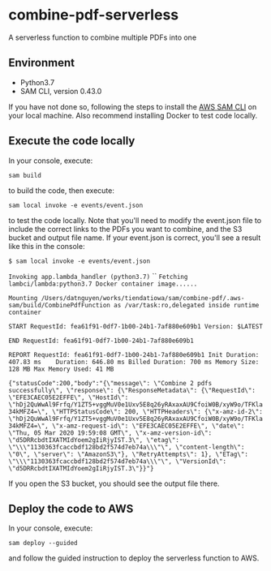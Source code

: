 # combine-pdf-serverless

A serverless function to combine multiple PDFs into one

## Environment

- Python3.7
- SAM CLI, version 0.43.0

If you have not done so, following the steps to install 
the [AWS SAM CLI](https://docs.aws.amazon.com/serverless-application-model/latest/developerguide/serverless-sam-cli-install.html)
on your local machine. Also recommend installing Docker to test code locally.

## Execute the code locally

In your console, execute:

`sam build`

to build the code, then execute:

`sam local invoke -e events/event.json`

to test the code locally. Note that you'll need to modify the event.json file to
include the correct links to the PDFs you want to combine, and the S3 bucket and
output file name. If your event.json is correct, you'll see a result like this
in  the console:

`$ sam local invoke -e events/event.json`

`Invoking app.lambda_handler (python3.7)`
``
`Fetching lambci/lambda:python3.7 Docker container image......`

`Mounting /Users/datnguyen/works/tiendatiowa/sam/combine-pdf/.aws-sam/build/CombinePdfFunction as /var/task:ro,delegated inside runtime container`

`START RequestId: fea61f91-0df7-1b00-24b1-7af880e609b1 Version: $LATEST`

`END RequestId: fea61f91-0df7-1b00-24b1-7af880e609b1`

`REPORT RequestId: fea61f91-0df7-1b00-24b1-7af880e609b1	Init Duration: 407.83 ms	Duration: 646.80 ms	Billed Duration: 700 ms	Memory Size: 128 MB	Max Memory Used: 41 MB`	

`{"statusCode":200,"body":"{\"message\": \"Combine 2 pdfs successfully\", \"response\": {\"ResponseMetadata\": {\"RequestId\": \"EFE3CAEC05E2EFFE\", \"HostId\": \"hDj2QuWwAl9Frfq/Y1ZT5+vggMuV0e1Uxv5E8q26yRAxaxAU9CfoiW0B/xyW9o/TFKla34kMFZ4=\", \"HTTPStatusCode\": 200, \"HTTPHeaders\": {\"x-amz-id-2\": \"hDj2QuWwAl9Frfq/Y1ZT5+vggMuV0e1Uxv5E8q26yRAxaxAU9CfoiW0B/xyW9o/TFKla34kMFZ4=\", \"x-amz-request-id\": \"EFE3CAEC05E2EFFE\", \"date\": \"Thu, 05 Mar 2020 19:59:08 GMT\", \"x-amz-version-id\": \"d5DRRcbdtIXATMIdYoem2gIiRjyIST.3\", \"etag\": \"\\\"1130363fcaccbdf128bd2f574d7eb74a\\\"\", \"content-length\": \"0\", \"server\": \"AmazonS3\"}, \"RetryAttempts\": 1}, \"ETag\": \"\\\"1130363fcaccbdf128bd2f574d7eb74a\\\"\", \"VersionId\": \"d5DRRcbdtIXATMIdYoem2gIiRjyIST.3\"}}"}`

If you open the S3 bucket, you should see the output file there.

## Deploy the code to AWS

In your console, execute:

`sam deploy --guided`

and follow the guided instruction to deploy the serverless function to AWS.